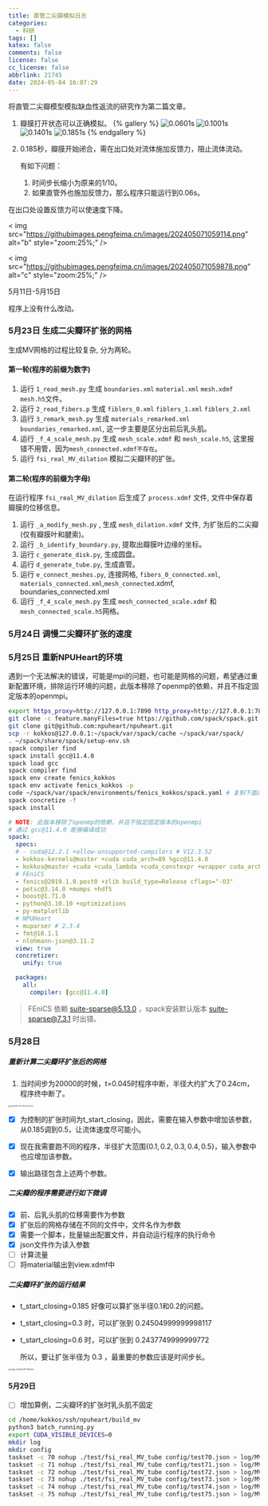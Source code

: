 ```yaml
---
title: 直管二尖瓣模拟日志
categories:
  - 科研
tags: []
katex: false
comments: false
license: false
cc_license: false
abbrlink: 21745
date: 2024-05-04 16:07:29
---
```


将直管二尖瓣模型模拟缺血性返流的研究作为第二篇文章。

<!--more-->

1. 瓣膜打开状态可以正确模拟。
   {% gallery %}
   ![0.0601s](https://githubimages.pengfeima.cn/images/202405041611537.png)
   ![0.1001s](https://githubimages.pengfeima.cn/images/202405041611514.png)
   ![0.1401s](https://githubimages.pengfeima.cn/images/202405041611522.png)
   ![0.1851s](https://githubimages.pengfeima.cn/images/202405041611707.png)
   {% endgallery %} 

2. 0.185秒，瓣膜开始闭合，需在出口处对流体施加反馈力，阻止流体流动。

   有如下问题：

   1. 时间步长缩小为原来的1/10。
   2. 如果直管外也施加反馈力，那么程序只能运行到0.06s。





在出口处设置反馈力可以使速度下降。

< img src="https://githubimages.pengfeima.cn/images/202405071059114.png" alt="b" style="zoom:25%;" />

< img src="https://githubimages.pengfeima.cn/images/202405071059878.png" alt="c" style="zoom:25%;" />





5月11日-5月15日

程序上没有什么改动。





### 5月23日 生成二尖瓣环扩张的网格

生成MV网格的过程比较复杂, 分为两轮。

#### 第一轮(程序的前缀为数字)

1. 运行 `1_read_mesh.py` 生成 `boundaries.xml` `material.xml` `mesh.xdmf` `mesh.h5`文件。
2. 运行 `2_read_fibers.p` 生成 `fiblers_0.xml` `fiblers_1.xml` `fiblers_2.xml`
3. 运行 `3_remark_mesh.py` 生成 `materials_remarked.xml` `boundaries_remarked.xml`, 这一步主要是区分出前后乳头肌。
4. 运行 `_f_4_scale_mesh.py` 生成 `mesh_scale.xdmf` 和 `mesh_scale.h5`, 这里报错不用管，因为`mesh_connected.xdmf不存在`。
5. 运行 `fsi_real_MV_dilation` 模拟二尖瓣环的扩张。

#### 第二轮(程序的前缀为字母)
在运行程序 `fsi_real_MV_dilation` 后生成了 `process.xdmf` 文件, 文件中保存着瓣膜的位移信息。
1. 运行 `_a_modify_mesh.py` , 生成 `mesh_dilation.xdmf` 文件, 为扩张后的二尖瓣(仅有瓣膜叶和腱索)。
2. 运行 `_b_identify_boundary.py`, 提取出瓣膜叶边缘的坐标。
3. 运行 `c_generate_disk.py`, 生成圆盘。
4. 运行 `d_generate_tube.py`, 生成直管。
5. 运行 `e_connect_meshes.py`, 连接网格, `fibers_0_connected.xml`, `materials_connected.xml`,`mesh_connected`.xdmf, boundaries_connected.xml
6. 运行 `_f_4_scale_mesh.py` 生成 `mesh_connected_scale.xdmf` 和 `mesh_connected_scale.h5`网格。



### 5月24日 调慢二尖瓣环扩张的速度



### 5月25日 重新NPUHeart的环境

遇到一个无法解决的错误，可能是mpi的问题，也可能是网格的问题，希望通过重新配置环境，排除运行环境的问题，此版本移除了openmp的依赖，并且不指定固定版本的openmpi。

```bash
export https_proxy=http://127.0.0.1:7890 http_proxy=http://127.0.0.1:7890 all_proxy=socks5://127.0.0.1:7890
git clone -c feature.manyFiles=true https://github.com/spack/spack.git
git clone git@github.com:npuheart/npuheart.git
scp -r kokkos@127.0.0.1:~/spack/var/spack/cache ~/spack/var/spack/
. ~/spack/share/spack/setup-env.sh
spack compiler find
spack install gcc@11.4.0
spack load gcc
spack compiler find
spack env create fenics_kokkos
spack env activate fenics_kokkos -p
code ~/spack/var/spack/environments/fenics_kokkos/spack.yaml # 复制下面内容
spack concretize -f
spack install
```

```yaml
# NOTE: 此版本移除了openmp的依赖，并且不指定固定版本的openmpi
# 通过 gcc@11.4.0 能够编译成功
spack:
  specs:
  # - cuda@12.2.1 +allow-unsupported-compilers # V12.3.52
  - kokkos-kernels@master +cuda cuda_arch=89 %gcc@11.4.0
  - kokkos@master +cuda +cuda_lambda +cuda_constexpr +wrapper cuda_arch=89 cxxstd=20
  # FEniCS
  - fenics@2019.1.0.post0 +zlib build_type=Release cflags="-O3" 
  - petsc@3.14.0 +mumps +hdf5
  - boost@1.71.0
  - python@3.10.10 +optimizations
  - py-matplotlib
  # NPUHeart
  - muparser # 2.3.4
  - fmt@10.1.1
  - nlohmann-json@3.11.2
  view: true
  concretizer:
    unify: true

  packages:
    all:
      compiler: [gcc@11.4.0]
```

> FEniCS 依赖 suite-sparse@5.13.0 ，spack安装默认版本 suite-sparse@7.3.1 时出错。

### 5月28日 

##### 重新计算二尖瓣环扩张后的网格

1. 当时间步为20000的时候，t=0.045时程序中断，半径大约扩大了0.24cm，程序终中断了。

<img src="https://githubimages.pengfeima.cn/images/202405280035858.jpg" alt="Xnip2024-05-28_00-34-53" style="zoom:25%;" />

- [x] 为控制的扩张时间为t_start_closing，因此，需要在输入参数中增加该参数，从0.185调到0.5，让流体速度尽可能小。

- [x] 现在我需要跑不同的程序，半径扩大范围$\{0.1,0.2,0.3,0.4,0.5\}$，输入参数中也应增加该参数。

- [x] 输出路径包含上述两个参数。

##### 二尖瓣的程序需要进行如下微调

- [x] 前、后乳头肌的位移需要作为参数
- [x] 扩张后的网格存储在不同的文件中，文件名作为参数
- [x] 需要一个脚本，批量输出配置文件，并自动运行程序的执行命令
- [x] json文件作为读入参数
- [ ] 计算流量
- [ ] 将material输出到view.xdmf中

##### 二尖瓣环扩张的运行结果

- t_start_closing=0.185 好像可以算扩张半径0.1和0.2的问题。

- t_start_closing=0.3 时，可以扩张到 0.24504999999998117

- t_start_closing=0.6 时，可以扩张到 0.2437749999999772

  所以，要让扩张半径为  0.3 ，最重要的参数应该是时间步长。

<img src="https://githubimages.pengfeima.cn/images/202405291715598.png" alt="image-20240529171555443" style="zoom:25%;" />

#### 5月29日

- [ ] 增加算例，二尖瓣环的扩张时乳头肌不固定

```bash
cd /home/kokkos/ssh/npuheart/build_mv
python3 batch_running.py 
export CUDA_VISIBLE_DEVICES=0
mkdir log
mkdir config
taskset -c 70 nohup ./test/fsi_real_MV_tube config/test70.json > log/MV70.out &
taskset -c 71 nohup ./test/fsi_real_MV_tube config/test71.json > log/MV71.out &
taskset -c 72 nohup ./test/fsi_real_MV_tube config/test72.json > log/MV72.out &
taskset -c 73 nohup ./test/fsi_real_MV_tube config/test73.json > log/MV73.out &
taskset -c 74 nohup ./test/fsi_real_MV_tube config/test74.json > log/MV74.out &
taskset -c 75 nohup ./test/fsi_real_MV_tube config/test75.json > log/MV75.out &
```

